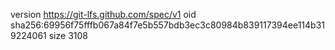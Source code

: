 version https://git-lfs.github.com/spec/v1
oid sha256:69956f75fffb067a84f7e5b557bdb3ec3c80984b839117394ee114b319224061
size 3108
